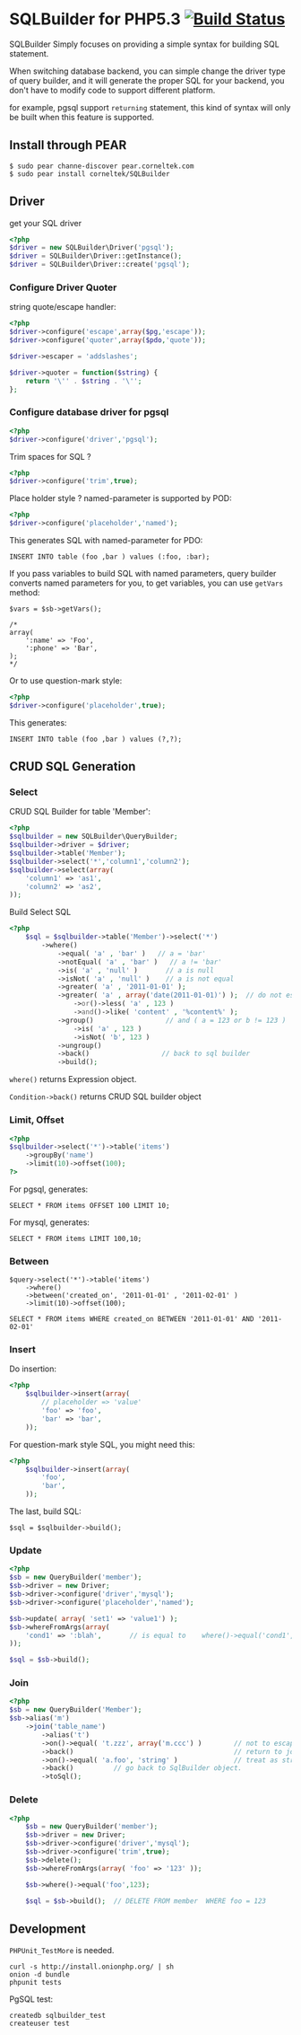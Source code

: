 # SQLBuilder for PHP5.3 [![Build Status](https://secure.travis-ci.org/c9s/SQLBuilder.png)](http://travis-ci.org/c9s/SQLBuilder)


SQLBuilder Simply focuses on providing a simple syntax for building SQL statement.

When switching database backend, you can simple change the driver type of query
builder, and it will generate the proper SQL for your backend, you don't have
to modify code to support different platform.

for example, pgsql support `returning` statement, this kind of syntax will only 
be built when this feature is supported.


## Install through PEAR

    $ sudo pear channe-discover pear.corneltek.com
    $ sudo pear install corneltek/SQLBuilder

## Driver

get your SQL driver

```php
<?php
$driver = new SQLBuilder\Driver('pgsql');
$driver = SQLBuilder\Driver::getInstance();
$driver = SQLBuilder\Driver::create('pgsql');
```

### Configure Driver Quoter

string quote/escape handler:

```php
<?php
$driver->configure('escape',array($pg,'escape'));
$driver->configure('quoter',array($pdo,'quote'));

$driver->escaper = 'addslashes';

$driver->quoter = function($string) {
    return '\'' . $string . '\'';
};
```

### Configure database driver for pgsql

```php
<?php
$driver->configure('driver','pgsql');
```

Trim spaces for SQL ? 

```php
<?php
$driver->configure('trim',true);
```

Place holder style ? named-parameter is supported by POD:

```php
<?php
$driver->configure('placeholder','named');
```

This generates SQL with named-parameter for PDO:

    INSERT INTO table (foo ,bar ) values (:foo, :bar);

If you pass variables to build SQL with named parameters, query builder
converts named parameters for you, to get variables, you can use `getVars` method:

    $vars = $sb->getVars();

    /*
    array(
        ':name' => 'Foo',
        ':phone' => 'Bar',
    );
    */

Or to use question-mark style:

```php
<?php
$driver->configure('placeholder',true);
```

This generates:

    INSERT INTO table (foo ,bar ) values (?,?);


## CRUD SQL Generation

### Select

CRUD SQL Builder for table 'Member':

```php
<?php
$sqlbuilder = new SQLBuilder\QueryBuilder;
$sqlbuilder->driver = $driver;
$sqlbuilder->table('Member');
$sqlbuilder->select('*','column1','column2');
$sqlbuilder->select(array( 
    'column1' => 'as1',
    'column2' => 'as2',
));
```

Build Select SQL

```php
<?php
    $sql = $sqlbuilder->table('Member')->select('*')
        ->where()
            ->equal( 'a' , 'bar' )   // a = 'bar'
            ->notEqual( 'a' , 'bar' )   // a != 'bar'
            ->is( 'a' , 'null' )       // a is null
            ->isNot( 'a' , 'null' )    // a is not equal
            ->greater( 'a' , '2011-01-01' );
            ->greater( 'a' , array('date(2011-01-01)') );  // do not escape
                ->or()->less( 'a' , 123 )
                ->and()->like( 'content' , '%content%' );
            ->group()                  // and ( a = 123 or b != 123 )
                ->is( 'a' , 123 )
                ->isNot( 'b', 123 )             
            ->ungroup()
            ->back()                  // back to sql builder
            ->build();
```

`where()` returns Expression object.

`Condition->back()` returns CRUD SQL builder object

### Limit, Offset

```php
<?php
$sqlbuilder->select('*')->table('items')
    ->groupBy('name')
    ->limit(10)->offset(100);
?>
```

For pgsql, generates:

    SELECT * FROM items OFFSET 100 LIMIT 10;

For mysql, generates:

    SELECT * FROM items LIMIT 100,10;

### Between

    $query->select('*')->table('items')
        ->where()
        ->between('created_on', '2011-01-01' , '2011-02-01' )
        ->limit(10)->offset(100);

    SELECT * FROM items WHERE created_on BETWEEN '2011-01-01' AND '2011-02-01'

### Insert

Do insertion:

```php
<?php
    $sqlbuilder->insert(array(
        // placeholder => 'value'
        'foo' => 'foo',
        'bar' => 'bar',
    ));
```

For question-mark style SQL, you might need this:

```php
<?php
    $sqlbuilder->insert(array(
        'foo',
        'bar',
    ));
```

The last, build SQL:

    $sql = $sqlbuilder->build();

### Update


```php
<?php
$sb = new QueryBuilder('member');
$sb->driver = new Driver;
$sb->driver->configure('driver','mysql');
$sb->driver->configure('placeholder','named');

$sb->update( array( 'set1' => 'value1') );
$sb->whereFromArgs(array( 
    'cond1' => ':blah',       // is equal to    where()->equal('cond1',':blah')
));

$sql = $sb->build();
```


### Join

```php
<?php
$sb = new QueryBuilder('Member');
$sb->alias('m')
    ->join('table_name')
        ->alias('t')
        ->on()->equal( 't.zzz', array('m.ccc') )        // not to escape string (with array())
        ->back()                                        // return to join expression object
        ->on()->equal( 'a.foo', 'string' )              // treat as string, escape string
        ->back()          // go back to SqlBuilder object.
        ->toSql();
```

### Delete


```php
<?php
    $sb = new QueryBuilder('member');
    $sb->driver = new Driver;
    $sb->driver->configure('driver','mysql');
    $sb->driver->configure('trim',true);
    $sb->delete();
    $sb->whereFromArgs(array( 'foo' => '123' ));

    $sb->where()->equal('foo',123);

    $sql = $sb->build();  // DELETE FROM member  WHERE foo = 123
```

## Development

`PHPUnit_TestMore` is needed.

    curl -s http://install.onionphp.org/ | sh
    onion -d bundle
    phpunit tests


PgSQL test:

    createdb sqlbuilder_test
    createuser test
